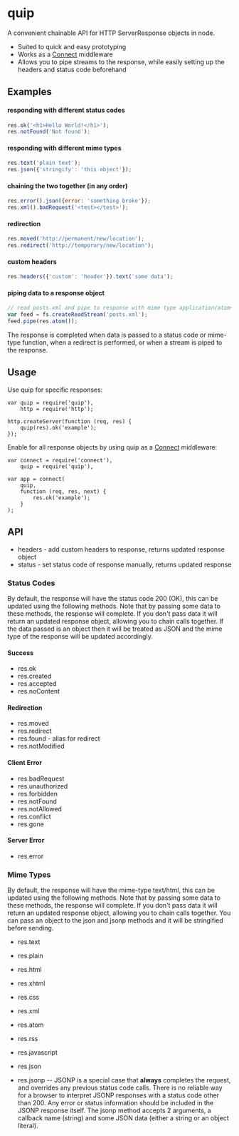 # quip

A convenient chainable API for HTTP ServerResponse objects in node.

* Suited to quick and easy prototyping
* Works as a [Connect](http://github.com/extjs/Connect) middleware
* Allows you to pipe streams to the response, while easily setting up
  the headers and status code beforehand


## Examples

#### responding with different status codes

```javascript
res.ok('<h1>Hello World!</h1>');
res.notFound('Not found');
```

#### responding with different mime types

```javascript
res.text('plain text');
res.json({'stringify': 'this object'});
```

#### chaining the two together (in any order)

```javascript
res.error().json({error: 'something broke'});
res.xml().badRequest('<test></test>');
```

#### redirection

```javascript
res.moved('http://permanent/new/location');
res.redirect('http://temporary/new/location');
```

#### custom headers

```javascript
res.headers({'custom': 'header'}).text('some data');
```

#### piping data to a response object

```javascript
// read posts.xml and pipe to response with mime type application/atom+xml
var feed = fs.createReadStream('posts.xml');
feed.pipe(res.atom());
```

The response is completed when data is passed to a status code or mime-type
function, when a redirect is performed, or when a stream is piped to the
response.


## Usage

Use quip for specific responses:

    var quip = require('quip'),
        http = require('http');

    http.createServer(function (req, res) {
        quip(res).ok('example');
    });

Enable for all response objects by using quip as a
[Connect](http://www.senchalabs.org/connect/) middleware:

    var connect = require('connect'),
        quip = require('quip'),

    var app = connect(
        quip,
        function (req, res, next) {
            res.ok('example');
        }
    );


## API

* headers - add custom headers to response, returns updated response object
* status - set status code of response manually, returns updated response

### Status Codes

By default, the response will have the status code 200 (OK), this can
be updated using the following methods. Note that by passing some data
to these methods, the response will complete. If you don't pass data it will
return an updated response object, allowing you to chain calls together. If
the data passed is an object then it will be treated as JSON and the mime
type of the response will be updated accordingly.

#### Success
* res.ok
* res.created
* res.accepted
* res.noContent

#### Redirection
* res.moved
* res.redirect
* res.found - alias for redirect
* res.notModified

#### Client Error
* res.badRequest
* res.unauthorized
* res.forbidden
* res.notFound
* res.notAllowed
* res.conflict
* res.gone

#### Server Error
* res.error

### Mime Types

By default, the response will have the mime-type text/html, this can
be updated using the following methods. Note that by passing some data
to these methods, the response will complete. If you don't pass data it will
return an updated response object, allowing you to chain calls together.
You can pass an object to the json and jsonp methods and it will be
stringified before sending.

* res.text
* res.plain
* res.html
* res.xhtml
* res.css
* res.xml
* res.atom
* res.rss
* res.javascript
* res.json

* res.jsonp -- JSONP is a special case that __always__ completes the request,
  and overrides any previous status code calls. There is no reliable way for
  a browser to interpret JSONP responses with a status code other than 200.
  Any error or status information should be included in the JSONP response
  itself. The jsonp method accepts 2 arguments, a callback name (string) and
  some JSON data (either a string or an object literal).
